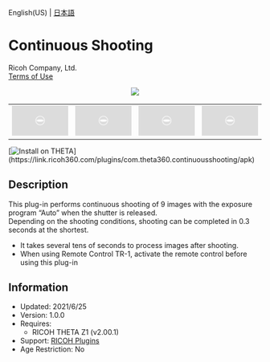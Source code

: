 English(US) | [日本語](README.ja.md)

# Continuous Shooting

Ricoh Company, Ltd.  
[Terms of Use](https://www.ricoh360.com/terms/plugins/)

<div align="center"><img src="./1.png"><table><tr><td><img src="./2.png"></td><td><img src="./3.png"></td><td><img src="./4.png"></td><td><img src="./5.png"></td></tr></table></div>

[![Install on THETA](https://assets.ricoh360.com/image/upload/v1/front/theta/install-button.svg?)](https://link.ricoh360.com/plugins/com.theta360.continuousshooting/apk)

## Description

<div id="plugin-description">

This plug-in performs continuous shooting of 9 images with the exposure program “Auto” when the shutter is released.  
Depending on the shooting conditions, shooting can be completed in 0.3 seconds at the shortest.  

* It takes several tens of seconds to process images after shooting.
* When using Remote Control TR-1, activate the remote control before using this plug-in

</div>

## Information

- Updated: 2021/6/25
- Version: 1.0.0
- Requires:
  - RICOH THETA Z1 (v2.00.1)
- Support: [RICOH Plugins](https://support.ricoh360.com/)
- Age Restriction: No
